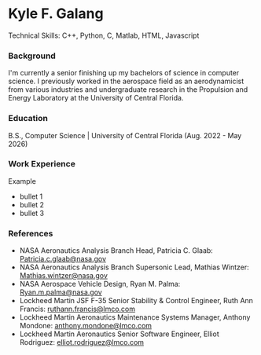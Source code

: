# Kyle F. Galang
Technical Skills: C++, Python, C, Matlab, HTML, Javascript

### Background
I'm currently a senior finishing up my bachelors of science in computer science. I previously worked in the aerospace field as an aerodynamicist from various industries and undergraduate research in the Propulsion and Energy Laboratory at the University of Central Florida. 

### Education
B.S., Computer Science | University of Central Florida (Aug. 2022 - May 2026)

### Work Experience
Example 
- bullet 1
- bullet 2
- bullet 3

### References
- NASA Aeronautics Analysis Branch Head, Patricia C. Glaab: Patricia.c.glaab@nasa.gov
- NASA Aeronautics Analysis Branch Supersonic Lead, Mathias Wintzer: Mathias.wintzer@nasa.gov
- NASA Aerospace Vehicle Design, Ryan M. Palma: Ryan.m.palma@nasa.gov
- Lockheed Martin JSF F-35 Senior Stability & Control Engineer, Ruth Ann Francis: ruthann.francis@lmco.com
- Lockheed Martin Aeronautics Maintenance Systems Manager, Anthony Mondone: anthony.mondone@lmco.com
- Lockheed Martin Aeronautics Senior Software Engineer, Elliot Rodriguez: elliot.rodriguez@lmco.com
